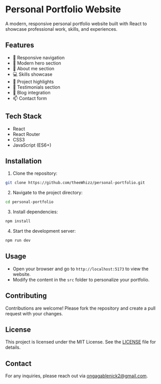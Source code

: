 # Personal Portfolio Website

A modern, responsive personal portfolio website built with React to showcase professional work, skills, and experiences.

## Features

- 📱 Responsive navigation
- 🎨 Modern hero section
- 👤 About me section
- 💻 Skills showcase
- 🚀 Project highlights
- 💬 Testimonials section
- 📝 Blog integration
- 📫 Contact form

## Tech Stack

- React
- React Router
- CSS3
- JavaScript (ES6+)

## Installation

1. Clone the repository:
```bash
git clone https://github.com/theeWhizz/personal-portfolio.git
```

2. Navigate to the project directory:
```bash
cd personal-portfolio
```

3. Install dependencies:
```bash
npm install
```

4. Start the development server:
```bash
npm run dev
```

## Usage

- Open your browser and go to `http://localhost:5173` to view the website.
- Modify the content in the `src` folder to personalize your portfolio.

## Contributing

Contributions are welcome! Please fork the repository and create a pull request with your changes.

## License

This project is licensed under the MIT License. See the [LICENSE](LICENSE) file for details.

## Contact

For any inquiries, please reach out via [ongagablenick2@gmail.com](mailto:ongagablenick2@gmail.com).
